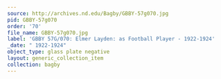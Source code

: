 ```yaml
---
source: http://archives.nd.edu/Bagby/GBBY-57g070.jpg
pid: GBBY-57g070
order: '70'
file_name: GBBY-57g070.jpg
label: 'GBBY 57G/070: Elmer Layden: as Football Player - 1922-1924'
_date: " 1922-1924"
object_type: glass plate negative
layout: generic_collection_item
collection: bagby
---
```

